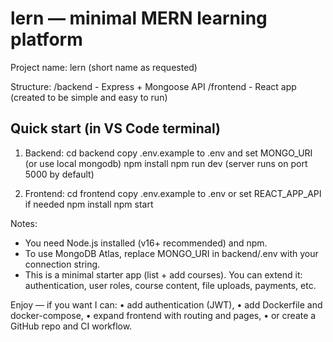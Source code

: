 lern — minimal MERN learning platform
=====================================

Project name: lern (short name as requested)

Structure:
  /backend  - Express + Mongoose API
  /frontend - React app (created to be simple and easy to run)

Quick start (in VS Code terminal)
--------------------------------
1) Backend:
   cd backend
   copy .env.example to .env and set MONGO_URI (or use local mongodb)
   npm install
   npm run dev
   (server runs on port 5000 by default)

2) Frontend:
   cd frontend
   copy .env.example to .env or set REACT_APP_API if needed
   npm install
   npm start

Notes:
- You need Node.js installed (v16+ recommended) and npm.
- To use MongoDB Atlas, replace MONGO_URI in backend/.env with your connection string.
- This is a minimal starter app (list + add courses). You can extend it:
  authentication, user roles, course content, file uploads, payments, etc.

Enjoy — if you want I can:
  • add authentication (JWT),
  • add Dockerfile and docker-compose,
  • expand frontend with routing and pages,
  • or create a GitHub repo and CI workflow.

